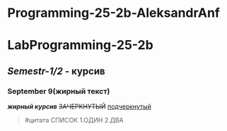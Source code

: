 # Programming-25-2b-AleksandrAnf

# LabProgramming-25-2b
## *Semestr-1/2* - курсив

### **September 9(жирный текст)** 
***жирный курсив*** 
~~ЗАЧЕРКНУТЫЙ~~ 
<ins>подчеркнутый</ins>
>#цитата
СПИСОК
1.ОДИН
2.ДВА